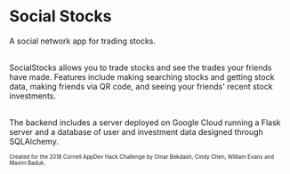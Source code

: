 <h1>Social Stocks</h1>
A social network app for trading stocks.
<br><br>
  
 
SocialStocks allows you to trade stocks and see the trades your friends have made. Features include making searching stocks and getting stock data, making friends via QR code, and seeing your friends' recent stock investments.<br><br>

The backend includes a server deployed on Google Cloud running a Flask server and a database of user and investment data designed through SQLAlchemy. <br>

<sub><sup>Created for the 2018 Cornell AppDev Hack Challenge by Omar Bekdash, Cindy Chen, William Evans and Maxim Baduk.</sup></sub><br><br><br>
